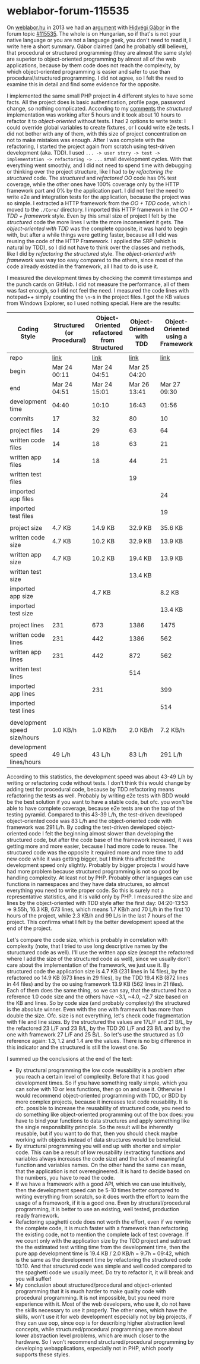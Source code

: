 # weblabor-forum-115535

On [weblabor.hu](http://weblabor.hu) in 2013 we had an [argument](http://weblabor.hu/forumok/temak/115535#comment-97139) with [Hidvégi Gábor](http://weblabor.hu/tagok/2215) in the forum topic [#115535](http://weblabor.hu/forumok/temak/115535). The whole is on Hungarian, so if that's is not your native language or you are not a language geek, you don't need to read it, I write here a short summary. Gábor claimed (and he probably still believe), that procedural or structured programming (they are almost the same style) are superior to object-oriented programming by almost all of the web applications, because by them code does not reach the complexity, by which object-oriented programming is easier and safer to use than procedural/structured programming. I did not agree, so I felt the need to examine this in detail and find some evidence for the opposite.

I implemented the same small PHP project in 4 different styles to have some facts. All the project does is basic authentication, profile page, password change, so nothing complicated. According to my [comments](http://weblabor.hu/forumok/temak/115535#comment-97249) the *structured* implementation was working after 5 hours and it took about 10 hours to refactor it to *object-oriented* without tests. I had 2 options to write tests: I could override global variables to create fixtures, or I could write e2e tests. I did not bother with any of them, with this size of project concentration on not to make mistakes was enough. After I was complete with the refactoring, I started the project again from scratch using test-driven development (aka. TDD). I used `... -> user story -> test -> implementation -> refactoring -> ...` small development cycles. With that everything went smoothly, and I did not need to spend time with debugging or thinking over the project structure, like I had to by *refactoring the structured* code. The *structured* and *refactored OO* code has 0% test coverage, while the other ones have 100% coverage only by the HTTP framework part and 0% by the application part. I did not feel the need to write e2e and integration tests for the application, because the project was so simple. I extracted a HTTP framework from the *OO + TDD* code, which I moved to the `./Core/` directory. I imported this HTTP framework in the *OO + TDD + framework* style. Even by this small size of project I felt by the *structured* code the more lines I write the more inconvenient it gets. The *object-oriented with TDD* was the complete opposite, it was hard to begin with, but after a while things were getting faster, because all I did was reusing the code of the HTTP Framework. I applied the SRP (which is natural by TDD), so I did not have to think over the classes and methods, like I did by *refactoring the structured* style. The *object-oriented with framework* was way too easy compared to the others, since most of the code already existed in the framework, all I had to do is use it.

I measured the development times by checking the commit timestamps and the punch cards on GitHub. I did not measure the performance, all of them was fast enough, so I did not feel the need. I measured the code lines with notepad++ simply counting the `\n`-s in the project files. I got the KB values from Windows Explorer, so I used nothing special. Here are the results:

| Coding Style | Structured (or Procedural) | Object-Oriented refactored from Structured | Object-Oriented with TDD | Object-Oriented using a Framework |
| --- | --- | --- | --- | --- |
| repo | [link](https://github.com/inf3rno/weblabor-forum-115535-strukturalt) | [link](https://github.com/inf3rno/weblabor-forum-115535-strukturalt/tree/dd249eaef949a97c7ad7b3deb06e4e428ce37569) | [link](https://github.com/inf3rno/weblabor-forum-115535-tdd) | [link](https://github.com/inf3rno/weblabor-forum-115535-framework) |
| begin | Mar 24 00:11 | Mar 24 04:51 | Mar 25 04:20 | | Mar 27 07:36 |
| end | Mar 24 04:51 | Mar 24 15:01 | Mar 26 13:41 | Mar 27 09:30 |
| development time | 04:40 | 10:10 | 16:43 | 01:56 |
| commits | 17 | 32 | 80 | 10 |
| |
| project files | 14 | 29 | 63 | 64 |
| written code files | 14 | 18 | 63 | 21 |
| written app files | 14 | 18 | 44 | 21 |
| written test files |  |  | 19 |  |
| imported app files |  |  |  | 24 |
| imported test files |  |  |  | 19 |
| |
| project size | 4.7 KB | 14.9 KB | 32.9 KB | 35.6 KB |
| written code size | 4.7 KB | 10.2 KB | 32.9 KB | 13.9 KB |
| written app size | 4.7 KB | 10.2 KB | 19.4 KB | 13.9 KB |
| written test size |  |  | 13.4 KB |  |
| imported app size |  | 4.7 KB |  | 8.2 KB |
| imported test size |  |  |  | 13.4 KB |
| |
| project lines | 231 | 673 | 1386 | 1475 |
| written code lines | 231 | 442 | 1386 | 562 |
| written app lines | 231 | 442 | 872 | 562 |
| written test lines |  |  | 514 |  |
| imported app lines |  | 231 |  | 399 |
| imported test lines |  |  |  | 514 |
| |
| development speed size/hours | 1.0 KB/h | 1.0 KB/h | 2.0 KB/h | 7.2 KB/h |
| development speed lines/hours | 49 L/h | 43 L/h | 83 L/h | 291 L/h |

According to this statistics, the development speed was about 43-49 L/h by writing or refactoring code without tests. I don't think this would change by adding test for procedural code, because by TDD refactoring means refactoring the tests as well. Probably by writing e2e tests with BDD would be the best solution if you want to have a stable code, but ofc. you won't be able to have complete coverage, because e2e tests are on the top of the testing pyramid. Compared to this 43-39 L/h, the test-driven developed object-oriented code was 83 L/h and the object-oriented code with framework was 291 L/h. By coding the test-driven developed object-oriented code I felt the beginning almost slower than developing the structured code, but after the code base of the framework increased, it was getting more and more easier, because I had more code to reuse. The structured code was the opposite it required more and more time to add new code while it was getting bigger, but I think this affected the development speed only slightly. Probably by bigger projects I would have had more problem because structured programming is not so good by handling complexity. At least not by PHP. Probably other languages can use functions in namespaces and they have data structures, so almost everything you need to write proper code. So this is surely not a representative statistics, and it is valid only by PHP. I measured the size and lines by the object-oriented with TDD style after the first day: 04:20-13:53 => 9.55h, 16.3 KB, 673 lines, which means 1.7 KB/h and 70 L/h in the first 10 hours of the project, while 2.3 KB/h and 99 L/s in the last 7 hours of the project. This confirms what I felt by the better development speed at the end of the project.

Let's compare the code size, which is probably in correlation with complexity (note, that I tried to use long descriptive names by the stuructured code as well). I'll use the written app size (except the refactored where I add the size of the structured code as well), since we usually don't care about the implementation of the framework, we just use it. By structured code the application size is 4.7 KB (231 lines in 14 files), by the refactored oo 14.9 KB (673 lines in 29 files), by the TDD 19.4 KB (872 lines in 44 files) and by the oo using framework 13.9 KB (562 lines in 21 files). Each of them does the same thing, so we can say, that the structured has a reference 1.0 code size and the others have ~3.1, ~4.0, ~2.7 size based on the KB and lines. So by code size (and probably complexity) the structured is the absolute winner. Even with the one with framework has more than double the size. Ofc. size is not everything, let's check code fragmentation with file and line sizes. By the structured the values are 17L/F and 21 B/L, by the refactored 23 L/F and 23 B/L, by the TDD 20 L/F and 23 B/L and by the one with framework 27 L/F and 25 B/L. So let's use the structured as 1.0 reference again: 1.3, 1.2 and 1.4 are the values. There is no big difference in this indicator and the structured is still the lowest one. So 

I summed up the conclusions at the end of the text:

 - By structural programming the low code reusability is a problem after you reach a certain level of complexity. Before that it has good development times. So if you have something really simple, which you can solve with 10 or less functions, then go on and use it. Otherwise I would recommend object-oriented programming with TDD, or BDD by more complex projects, because it increases test code reusability. It is ofc. possible to increase the reusability of structured code, you need to do something like object-oriented programming out of the box does: you have to bind your functions to data structures and apply something like the single responsibility principle. So the result will be inherently reusable, but if you want to do that, then you should check maybe working with objects instead of data structures would be beneficial.
 - By structural programming you will end up with shorter and simpler code. This can be a result of low reusability (extracting functions and variables always increases the code size) and the lack of meaningful function and variables names. On the other hand the same can mean, that the application is not overengineered. It is hard to decide based on the numbers, you have to read the code.
 - If we have a framework with a good API, which we can use intuitively, then the development speed can be 5-10 times better compared to writing everything from scratch, so it does worth the effort to learn the usage of a framework, if it is a good one. Even by structural/procedural programming, it is better to use an existing, well tested, production ready framework.
 - Refactoring spaghetti code does not worth the effort, even if we rewrite the complete code, it is much faster with a framework than refactoring the existing code, not to mention the complete lack of test coverage. If we count only with the application size by the TDD project and subtract the the estimated test writing time from the development time, then the pure app development time is 19.4 KB / 2.0 KB/h = 9.7h = 09:42, which is the same as the development time by refactoring the structured code 10:10. And that structured code was simple and well coded compared to the spaghetti code we usually meet. Do try to refactor it, it will break and you will suffer!
 - My conclusion about structured/procedural and object-oriented programming that it is much harder to make quality code with procedural programming. It is not impossible, but you need more experience with it. Most of the web developers, who use it, do not have the skills necessary to use it properly. The other ones, which have the skills, won't use it for web development especially not by big projects, if they can use oop, since oop is for describing higher abstraction level concepts, while structured/procedural programming are more about lower abstraction level problems, which are much closer to the hardware. So I won't recommend structured/procedural programming by developing webapplications, especially not in PHP, which poorly supports these styles.
